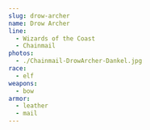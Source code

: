 ```yaml
---
slug: drow-archer
name: Drow Archer
line:
  - Wizards of the Coast
  - Chainmail
photos:
  - ./Chainmail-DrowArcher-Dankel.jpg
race:
  - elf
weapons:
  - bow
armor:
  - leather
  - mail
---
```


